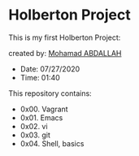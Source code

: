 # Holberton Project

This is my first Holberton Project:

created by: [Mohamad ABDALLAH](https://www.linkedin.com/in/m-abdallah/)

* Date: 07/27/2020
* Time: 01:40

This repository contains:
* 0x00. Vagrant
* 0x01. Emacs
* 0x02. vi
* 0x03. git
* 0x04. Shell, basics